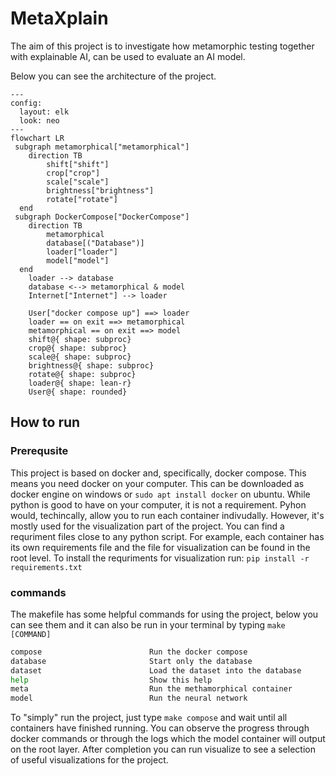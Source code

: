 # MetaXplain
The aim of this project is to investigate how metamorphic testing together with explainable AI, can be used to evaluate an AI model.

Below you can see the architecture of the project.
```mermaid
---
config:
  layout: elk
  look: neo
---
flowchart LR
 subgraph metamorphical["metamorphical"]
    direction TB
        shift["shift"]
        crop["crop"]
        scale["scale"]
        brightness["brightness"]
        rotate["rotate"]
  end
 subgraph DockerCompose["DockerCompose"]
    direction TB
        metamorphical
        database[("Database")]
        loader["loader"]
        model["model"]
  end
    loader --> database
    database <--> metamorphical & model
    Internet["Internet"] --> loader

    User["docker compose up"] ==> loader 
    loader == on exit ==> metamorphical
    metamorphical == on exit ==> model
    shift@{ shape: subproc}
    crop@{ shape: subproc}
    scale@{ shape: subproc}
    brightness@{ shape: subproc}
    rotate@{ shape: subproc}
    loader@{ shape: lean-r}
    User@{ shape: rounded}
```

## How to run

### Prerequsite

This project is based on docker and, specifically, docker compose. This means you need docker on your computer. This can be downloaded as docker engine on windows or `sudo apt install docker` on ubuntu. While python is good to have on your computer, it is not a requirement. Pyhon would, techincally, allow you to run each container indivudally. However, it's mostly used for the visualization part of the project. You can find a requriment files close to any python script. For example, each container has its own requirements file and the file for visualization can be found in the root level. To install the requriments for visualization run: `pip install -r requirements.txt`

###  commands 

The makefile has some helpful commands for using the project, below you can see them and it can also be run in your terminal by typing `make [COMMAND]` 

```bash
compose                        Run the docker compose
database                       Start only the database
dataset                        Load the dataset into the database
help                           Show this help
meta                           Run the methamorphical container
model                          Run the neural network
```

To "simply" run the project, just type `make compose` and wait until all containers have finished running. You can observe the progress through docker commands or through the logs which the model container will output on the root layer. After completion you can run visualize to see a selection of useful visualizations for the project.